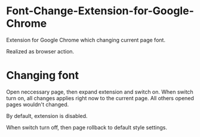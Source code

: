 # Font-Change-Extension-for-Google-Chrome
Extension for Google Chrome which changing current page font.

Realized as browser action.

# Changing font
Open neccessary page, then expand extension and switch on.
When switch turn on, all changes applies right now to the current page.
All others opened pages wouldn't changed.

By default, extension is disabled. 

When switch turn off, then page rollback to default style settings.
